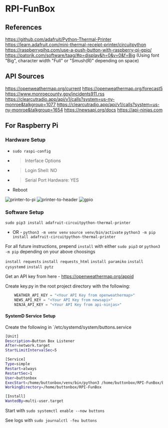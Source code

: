# RPI-FunBox

## References
https://github.com/adafruit/Python-Thermal-Printer
https://learn.adafruit.com/mini-thermal-receipt-printer/circuitpython
https://raspberrypihq.com/use-a-push-button-with-raspberry-pi-gpio/
https://patorjk.com/software/taag/#p=display&h=0&v=0&f=Big (Using font "Big", character width "Full" or "Smush(R)" depending on space)

## API Sources
https://openweathermap.org/current
https://openweathermap.org/forecast5
https://www.monroecounty.gov/incidents911.rss
https://clearcutradio.app/api/v1/calls?system=us-ny-monroe&talkgroup=1077
https://clearcutradio.app/api/v1/calls?system=us-ny-monroe&talkgroup=1654
https://newsapi.org/docs
https://api-ninjas.com

## For Raspberry Pi

### Hardware Setup
* `sudo raspi-config`
* > Interface Options
* > Login Shell: NO
* > Serial Port Hardware: YES
* Reboot

![printer-to-pi](https://github.com/aidan-lemay/RPI-FunBox/assets/34166033/3c49a892-93da-4817-ac5a-a91879448cd5)
![printer-to-header](https://github.com/aidan-lemay/RPI-FunBox/assets/34166033/d9d9eac8-ef65-47c9-9c2b-59289bc0cee5)
![gpio](https://github.com/aidan-lemay/RPI-FunBox/assets/34166033/0cbffadd-883f-4266-a181-dd581589301d)

### Software Setup
`sudo pip3 install adafruit-circuitpython-thermal-printer`
- OR -
`python3 -m venv venv`
`source venv/bin/activate`
`python3 -m pip install adafruit-circuitpython-thermal-printer`

For all future instructions, prepend `install` with either `sudo pip3` or `python3 -m pip` depending on your above choosings

`install requests`
`install requests_html`
`install paramiko`
`install cysystemd`
`install pytz`

Get an API key from here - https://openweathermap.org/appid

Create key.py in the root project directory with the following: 
```python
    WEATHER_API_KEY = "<Your API Key from openweathermap>"
    NEWS_API_KEY = "<Your API Key from newsapi>"
    NINJA_API_KEY = "<Your API Key from api-ninjas>"
```

#### SystemD Service Setup
Create the following in `/etc/systemd/system/buttons.service
```bash
[Unit]
Description=Button Box Listener
After=network.target
StartLimitIntervalSec=5

[Service]
Type=simple
Restart=always
RestartSec=1
User=buttonbox
ExecStart=/home/buttonbox/venv/bin/python3 /home/buttonbox/RPI-FunBox/buttonPolling.py
WorkingDirectory=/home/buttonbox/RPI-FunBox

[Install]
WantedBy=multi-user.target
```

Start with `sudo systemctl enable --now buttons`

See logs with `sudo journalctl -feu buttons`
